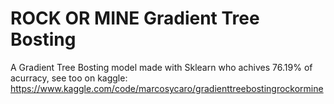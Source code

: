 # ROCK OR MINE Gradient Tree Bosting

A Gradient Tree Bosting model made with Sklearn who achives 76.19% of acurracy, see too on kaggle: https://www.kaggle.com/code/marcosycaro/gradienttreebostingrockormine